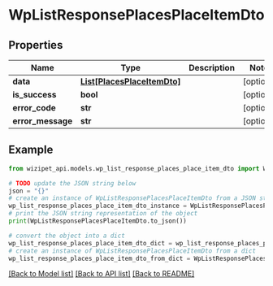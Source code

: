 # WpListResponsePlacesPlaceItemDto


## Properties

Name | Type | Description | Notes
------------ | ------------- | ------------- | -------------
**data** | [**List[PlacesPlaceItemDto]**](PlacesPlaceItemDto.md) |  | [optional] 
**is_success** | **bool** |  | [optional] 
**error_code** | **str** |  | [optional] 
**error_message** | **str** |  | [optional] 

## Example

```python
from wizipet_api.models.wp_list_response_places_place_item_dto import WpListResponsePlacesPlaceItemDto

# TODO update the JSON string below
json = "{}"
# create an instance of WpListResponsePlacesPlaceItemDto from a JSON string
wp_list_response_places_place_item_dto_instance = WpListResponsePlacesPlaceItemDto.from_json(json)
# print the JSON string representation of the object
print(WpListResponsePlacesPlaceItemDto.to_json())

# convert the object into a dict
wp_list_response_places_place_item_dto_dict = wp_list_response_places_place_item_dto_instance.to_dict()
# create an instance of WpListResponsePlacesPlaceItemDto from a dict
wp_list_response_places_place_item_dto_from_dict = WpListResponsePlacesPlaceItemDto.from_dict(wp_list_response_places_place_item_dto_dict)
```
[[Back to Model list]](../README.md#documentation-for-models) [[Back to API list]](../README.md#documentation-for-api-endpoints) [[Back to README]](../README.md)


